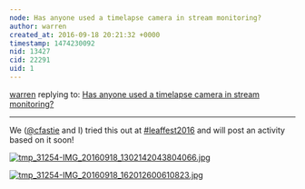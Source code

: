 ```yaml
---
node: Has anyone used a timelapse camera in stream monitoring?
author: warren
created_at: 2016-09-18 20:21:32 +0000
timestamp: 1474230092
nid: 13427
cid: 22291
uid: 1
---
```




[warren](../profile/warren) replying to: [Has anyone used a timelapse camera in stream monitoring?](../notes/stevie/09-06-2016/question-has-anyone-used-a-timelapse-camera-in-stream-monitoring)

----
We ([@cfastie](/profile/cfastie) and I) tried this out at [#leaffest2016](/tag/leaffest2016) and will post an activity based on it soon! 


[![tmp_31254-IMG_20160918_1302142043804066.jpg](//i.publiclab.org/system/images/photos/000/018/069/large/tmp_31254-IMG_20160918_1302142043804066.jpg)](//i.publiclab.org/system/images/photos/000/018/069/original/tmp_31254-IMG_20160918_1302142043804066.jpg)


[![tmp_31254-IMG_20160918_162012600610823.jpg](//i.publiclab.org/system/images/photos/000/018/070/large/tmp_31254-IMG_20160918_162012600610823.jpg)](//i.publiclab.org/system/images/photos/000/018/070/original/tmp_31254-IMG_20160918_162012600610823.jpg)

